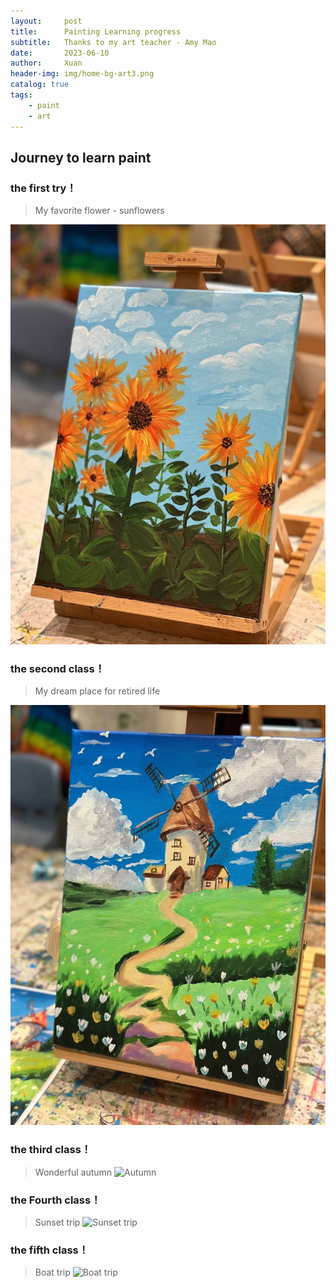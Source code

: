 ```yaml
---
layout:     post
title:      Painting Learning progress
subtitle:   Thanks to my art teacher - Amy Mao
date:       2023-06-10
author:     Xuan
header-img: img/home-bg-art3.png
catalog: true
tags:
    - paint 
    - art
---
```


## Journey to learn paint


### the first try！
> My favorite flower - sunflowers

![Sunflower](/img/post-art-1.jpg)


### the second class！
> My dream place for retired life

![Windmill](/img/post-art-2.jpg)


### the third class！
> Wonderful autumn
![Autumn](/img/post-art-3.jpg)

### the Fourth class！
> Sunset trip
![Sunset trip](/img/post-art-4.jpg)

### the fifth class！
> Boat trip
![Boat trip](/img/post-art-5.jpg)
